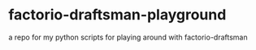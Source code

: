 # factorio-draftsman-playground
a repo for my python scripts for playing around with factorio-draftsman
